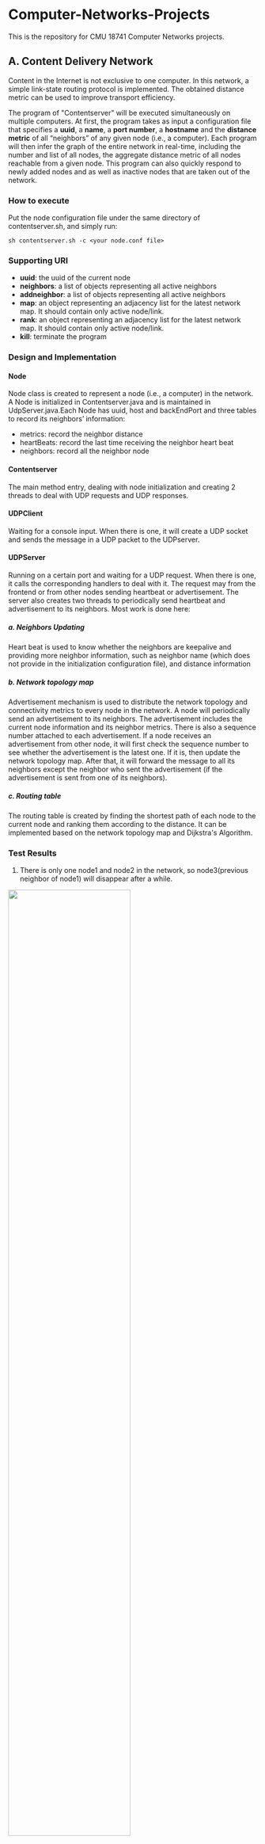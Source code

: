 # Computer-Networks-Projects
This is the repository for CMU 18741 Computer Networks projects. 

## A. Content Delivery Network
Content in the Internet is not exclusive to one computer. In this network, a simple link-state routing protocol is implemented. The obtained distance metric can be used to improve transport efficiency.

The program of "Contentserver" will be executed simultaneously on multiple computers. At first, the program takes as input a configuration file that specifies a **uuid**, a **name**, a **port number**, a **hostname** and the **distance metric** of all “neighbors” of any given node (i.e., a computer). Each program will then infer the graph of the entire network in real-time, including the number and list of all nodes, the aggregate distance metric of all nodes reachable from a given node. This program can also quickly respond to newly added nodes and as well as inactive nodes that are taken out of the network.

### How to execute
Put the node configuration file under the same directory of contentserver.sh, and simply run: 

  ```
  sh contentserver.sh -c <your node.conf file>
  ```

### Supporting URI
- **uuid**: the uuid of the current node
- **neighbors**: a list of objects representing all active neighbors
- **addneighbor**: a list of objects representing all active neighbors
- **map**: an object representing an adjacency list for the latest network map. It should contain only active node/link.
- **rank**: an object representing an adjacency list for the latest network map. It should contain only active node/link.
- **kill**: terminate the program

### Design and Implementation 

#### Node
Node class is created to represent a node (i.e., a computer) in the network. A Node is initialized in Contentserver.java and is maintained in UdpServer.java.Each Node has uuid, host and backEndPort and three tables to record its neighbors’ information:
- metrics: record the neighbor distance
- heartBeats: record the last time receiving the neighbor heart beat
- neighbors: record all the neighbor node

#### Contentserver
The main method entry, dealing with node initialization and creating 2 threads to deal with UDP requests and UDP responses. 

#### UDPClient
Waiting for a console input. When there is one, it will create a UDP socket and sends the message in a UDP packet to the UDPserver.

#### UDPServer
Running on a certain port and waiting for a UDP request. When there is one, it calls the corresponding handlers to deal with it. The request may from the frontend or from other nodes sending heartbeat or advertisement. 
The server also creates two threads to periodically send heartbeat and advertisement to its neighbors. Most work is done here:
##### a.	Neighbors Updating
Heart beat is used to know whether the neighbors are keepalive and providing more neighbor information, such as neighbor name (which does not provide in the initialization configuration file), and distance information
##### b.  Network topology map
Advertisement mechanism is used to distribute the network topology and connectivity metrics to every node in the network. A node will periodically send an advertisement to its neighbors. The advertisement includes the current node information and its neighbor metrics. There is also a sequence number attached to each advertisement. If a node receives an advertisement from other node, it will first check the sequence number to see whether the advertisement is the latest one. If it is, then update the network topology map. After that, it will forward the message to all its neighbors except the neighbor who sent the advertisement (if the advertisement is sent from one of its neighbors).
##### c.	Routing table
The routing table is created by finding the shortest path of each node to the current node and ranking them according to the distance. It can be implemented based on the network topology map and Dijkstra's Algorithm. 

### Test Results
1.	There is only one node1 and node2 in the network, so node3(previous neighbor of node1) will disappear after a while.
<img src="https://github.com/jiayuebao/Computer-Networks/blob/master/Project2-Content-Distribution/pictures/running1.png" width=70%, height=70%>

2.	Node1 added node4 as a new neighbor.
<img src="https://github.com/jiayuebao/Computer-Networks/blob/master/Project2-Content-Distribution/pictures/running-node1.png" width=70%, height=70%>

3.	Node4 previously does not have any neighbors, but after a while, it will recognize node1 as its neighbor. Furthermore, it will also realize the existence of node2. And so does node2.
<img src="https://github.com/jiayuebao/Computer-Networks/blob/master/Project2-Content-Distribution/pictures/running-node2.png" width=70%, height=70%>
<img src="https://github.com/jiayuebao/Computer-Networks/blob/master/Project2-Content-Distribution/pictures/running-node4.png" width=70%, height=70%>
